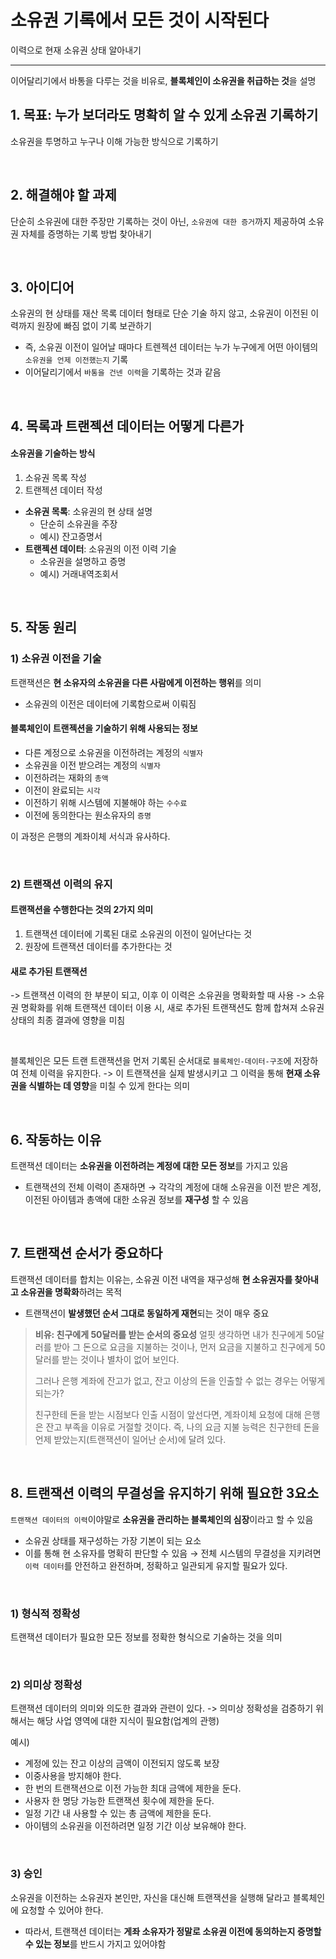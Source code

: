 # 소유권 기록에서 모든 것이 시작된다

이력으로 현재 소유권 상태 알아내기

---

이어달리기에서 바통을 다루는 것을 비유로, **블록체인이 소유권을 취급하는 것**을 설명

## 1. 목표: 누가 보더라도 명확히 알 수 있게 소유권 기록하기

소유권을 투명하고 누구나 이해 가능한 방식으로 기록하기

<br>

## 2. 해결해야 할 과제

단순히 소유권에 대한 주장만 기록하는 것이 아닌, `소유권에 대한 증거`까지 제공하여 소유권 자체를 증명하는 기록 방법 찾아내기

<br>

## 3. 아이디어

소유권의 현 상태를 재산 목록 데이터 형태로 단순 기술 하지 않고, 소유권이 이전된 이력까지 원장에 빠짐 없이 기록 보관하기

- 즉, 소유권 이전이 일어날 때마다 트렌젝션 데이터는 누가 누구에게 어떤 아이템의 `소유권을 언제 이전했는지` 기록
- 이어달리기에서 `바통을 건넨 이력`을 기록하는 것과 같음

<br>

## 4. 목록과 트랜젝션 데이터는 어떻게 다른가

#### 소유권을 기술하는 방식

1. 소유권 목록 작성
2. 트랜젝션 데이터 작성

- **소유권 목록**: 소유권의 현 상태 설명
  - 단순히 소유권을 주장
  - 예시) 잔고증명서
- **트랜젝션 데이터**: 소유권의 이전 이력 기술
  - 소유권을 설명하고 증명
  - 예시) 거래내역조회서

<br>

## 5. 작동 원리

### 1) 소유권 이전을 기술

트랜잭션은 **현 소유자의 소유권을 다른 사람에게 이전하는 행위**를 의미

- 소유권의 이전은 데이터에 기록함으로써 이뤄짐

#### 블록체인이 트랜젝션을 기술하기 위해 사용되는 정보

- 다른 계정으로 소유권을 이전하려는 계정의 `식별자`
- 소유권을 이전 받으려는 계정의 `식별자`
- 이전하려는 재화의 `총액`
- 이전이 완료되는 `시각`
- 이전하기 위해 시스템에 지불해야 하는 `수수료`
- 이전에 동의한다는 원소유자의 `증명`

이 과정은 은행의 계좌이체 서식과 유사하다.

<br>

### 2) 트랜잭션 이력의 유지

#### 트랜잭션을 수행한다는 것의 2가지 의미

1. 트랜잭션 데이터에 기록된 대로 소유권의 이전이 일어난다는 것
2. 원장에 트랜잭션 데이터를 추가한다는 것
   <br>

#### 새로 추가된 트랜잭션

-> 트랜잭션 이력의 한 부분이 되고, 이후 이 이력은 소유권을 명확화할 때 사용
-> 소유권 명확화를 위해 트랜잭션 데이터 이용 시, 새로 추가된 트랜잭션도 함께 합쳐져 소유권 상태의 최종 결과에 영향을 미침

<br>

블록체인은 모든 트랜 트랜잭션을 먼저 기록된 순서대로 `블록체인-데이터-구조`에 저장하여 전체 이력을 유지한다.
-> 이 트랜잭션을 실제 발생시키고 그 이력을 통해 **현재 소유권을 식별하는 데 영향**을 미칠 수 있게 한다는 의미

<br>

## 6. 작동하는 이유

트랜잭션 데이터는 **소유권을 이전하려는 계정에 대한 모든 정보**를 가지고 있음

- 트랜잭션의 전체 이력이 존재하면
  → 각각의 계정에 대해 소유권을 이전 받은 계정, 이전된 아이템과 총액에 대한 소유권 정보를 **재구성** 할 수 있음

  <br>

## 7. 트랜잭션 순서가 중요하다

트랜잭션 데이터를 합치는 이유는, 소유권 이전 내역을 재구성해 **현 소유권자를 찾아내고 소유권을 명확화**하려는 목적

- 트랜잭션이 **발생했던 순서 그대로 동일하게 재현**되는 것이 매우 중요

> **비유: 친구에게 50달러를 받는 순서의 중요성**
> 얼핏 생각하면 내가 친구에게 50달러를 받아 그 돈으로 요금을 지불하는 것이나, 먼저 요금을 지불하고 친구에게 50달러를 받는 것이나 별차이 없어 보인다.
>
> 그러나 은행 계좌에 잔고가 없고, 잔고 이상의 돈을 인출할 수 없는 경우는 어떻게 되는가?
>
> 친구한테 돈을 받는 시점보다 인출 시점이 앞선다면, 계좌이체 요청에 대해 은행은 잔고 부족을 이유로 거절할 것이다. 즉, 나의 요금 지불 능력은 친구한테 돈을 언제 받았는지(트랜잭션이 일어난 순서)에 달려 있다.

<br>

## 8. 트랜잭션 이력의 무결성을 유지하기 위해 필요한 3요소

`트랜잭션 데이터의 이력`이야말로 **소유권을 관리하는 블록체인의 심장**이라고 할 수 있음

- 소유권 상태를 재구성하는 가장 기본이 되는 요소
- 이를 통해 현 소유자를 명확히 판단할 수 있음
  → 전체 시스템의 무결성을 지키려면 `이력 데이터`를 안전하고 완전하며, 정확하고 일관되게 유지할 필요가 있다.

<br>

### 1) 형식적 정확성

트랜잭션 데이터가 필요한 모든 정보를 정확한 형식으로 기술하는 것을 의미

<br>

### 2) 의미상 정확성

트랜잭션 데이터의 의미와 의도한 결과와 관련이 있다.
-> 의미상 정확성을 검증하기 위해서는 해당 사업 영역에 대한 지식이 필요함(업계의 관행)

예시)

- 계정에 있는 잔고 이상의 금액이 이전되지 않도록 보장
- 이중사용을 방지해야 한다.
- 한 번의 트랜잭션으로 이전 가능한 최대 금액에 제한을 둔다.
- 사용자 한 명당 가능한 트랜잭션 횟수에 제한을 둔다.
- 일정 기간 내 사용할 수 있는 총 금액에 제한을 둔다.
- 아이템의 소유권을 이전하려면 일정 기간 이상 보유해야 한다.

<br>

### 3) 승인

소유권을 이전하는 소유권자 본인만, 자신을 대신해 트랜잭션을 실행해 달라고 블록체인에 요청할 수 있어야 한다.

- 따라서, 트랜잭션 데이터는 **게좌 소유자가 정말로 소유권 이전에 동의하는지 증명할 수 있는 정보**를 반드시 가지고 있어야함

